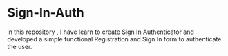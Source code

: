 # Sign-In-Auth
in this repository , I have learn to create Sign In Authenticator and developed a simple functional Registration and Sign In form to authenticate the user.
